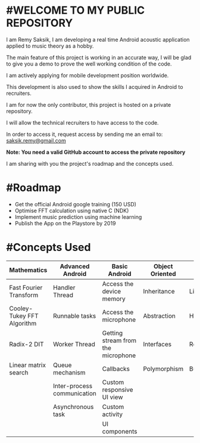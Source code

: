
#WELCOME TO MY PUBLIC REPOSITORY
================================

I am Remy Saksik, I am developing a real time Android acoustic application applied to music theory as a hobby.

The main feature of this project is working in an accurate way, I will be glad to give you a demo to prove the well working condition of the code.

I am actively applying for mobile development position worldwide.

This development is also used to show the skills I acquired in Android to recruiters. 

I am for now the only contributor, this project is hosted on a private repository.

I will allow the technical recruiters to have access to the code.

In order to access it, request access by sending me an email to: saksik.remy@gmail.com

**Note: You need a valid GitHub account to access the private repository**

I am sharing with you the project's roadmap and the concepts used.


#Roadmap
========
* Get the official Android google training (150 USD) 
* Optimise FFT calculation using native C (NDK)
* Implement music prediction using machine learning
* Publish the App on the Playstore by 2019


#Concepts Used
==============

| Mathematics                    |      Advanced Android            |           Basic Android                  |    Object Oriented      |   Java            |
| -------------------------------|----------------------------------|------------------------------------------|-------------------------|------------------ |
| Fast Fourier Transform         |      Handler Thread              |     Access the device memory             |     Inheritance         |    List           |
| Cooley-Tukey FFT Algorithm     |      Runnable tasks              |     Access the microphone                |     Abstraction         |    Hashmap        |
| Radix-2 DIT                    |      Worker Thread               |     Getting stream from the microphone   |     Interfaces          |    Recursion      |
| Linear matrix search           |      Queue mechanism             |     Callbacks                            |     Polymorphism        |    Buffering      |
|   			         |      Inter-process communication |     Custom responsive UI view            |                         |                   |
| 			         |      Asynchronous task           |     Custom activity                      |                         |                   |
|                                |                                  |     UI components                        |                         |                   |





